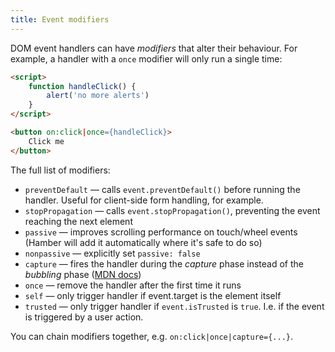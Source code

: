 ```yaml
---
title: Event modifiers
---
```


DOM event handlers can have *modifiers* that alter their behaviour. For example, a handler with a `once` modifier will only run a single time:

```html
<script>
	function handleClick() {
		alert('no more alerts')
	}
</script>

<button on:click|once={handleClick}>
	Click me
</button>
```

The full list of modifiers:

* `preventDefault` — calls `event.preventDefault()` before running the handler. Useful for client-side form handling, for example.
* `stopPropagation` — calls `event.stopPropagation()`, preventing the event reaching the next element
* `passive` — improves scrolling performance on touch/wheel events (Hamber will add it automatically where it's safe to do so)
* `nonpassive` — explicitly set `passive: false`
* `capture` — fires the handler during the *capture* phase instead of the *bubbling* phase ([MDN docs](https://developer.mozilla.org/en-US/docs/Learn/JavaScript/Building_blocks/Events#Event_bubbling_and_capture))
* `once` — remove the handler after the first time it runs
* `self` — only trigger handler if event.target is the element itself
* `trusted` — only trigger handler if `event.isTrusted` is `true`. I.e. if the event is triggered by a user action.

You can chain modifiers together, e.g. `on:click|once|capture={...}`.
